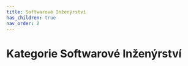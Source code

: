 ```yaml
---
title: Softwarové Inženýrství
has_children: true
nav_order: 2
---
```


# Kategorie Softwarové Inženýrství
